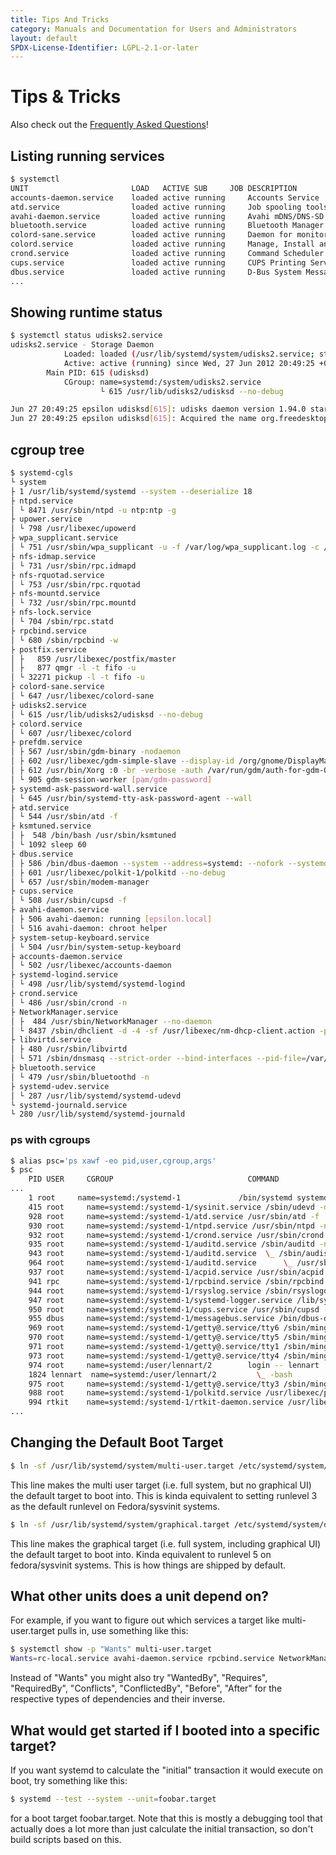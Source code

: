 ```yaml
---
title: Tips And Tricks
category: Manuals and Documentation for Users and Administrators
layout: default
SPDX-License-Identifier: LGPL-2.1-or-later
---
```


# Tips & Tricks

Also check out the [Frequently Asked Questions](FAQ)!

## Listing running services

```sh
$ systemctl
UNIT                       LOAD   ACTIVE SUB     JOB DESCRIPTION
accounts-daemon.service    loaded active running     Accounts Service
atd.service                loaded active running     Job spooling tools
avahi-daemon.service       loaded active running     Avahi mDNS/DNS-SD Stack
bluetooth.service          loaded active running     Bluetooth Manager
colord-sane.service        loaded active running     Daemon for monitoring attached scanners and registering them with colord
colord.service             loaded active running     Manage, Install and Generate Color Profiles
crond.service              loaded active running     Command Scheduler
cups.service               loaded active running     CUPS Printing Service
dbus.service               loaded active running     D-Bus System Message Bus
...
```

## Showing runtime status

```sh
$ systemctl status udisks2.service
udisks2.service - Storage Daemon
            Loaded: loaded (/usr/lib/systemd/system/udisks2.service; static)
            Active: active (running) since Wed, 27 Jun 2012 20:49:25 +0200; 1 day and 1h ago
        Main PID: 615 (udisksd)
            CGroup: name=systemd:/system/udisks2.service
                    └ 615 /usr/lib/udisks2/udisksd --no-debug

Jun 27 20:49:25 epsilon udisksd[615]: udisks daemon version 1.94.0 starting
Jun 27 20:49:25 epsilon udisksd[615]: Acquired the name org.freedesktop.UDisks2 on the system message bus
```

## cgroup tree

```sh
$ systemd-cgls
└ system
├ 1 /usr/lib/systemd/systemd --system --deserialize 18
├ ntpd.service
│ └ 8471 /usr/sbin/ntpd -u ntp:ntp -g
├ upower.service
│ └ 798 /usr/libexec/upowerd
├ wpa_supplicant.service
│ └ 751 /usr/sbin/wpa_supplicant -u -f /var/log/wpa_supplicant.log -c /etc/wpa_supplicant/wpa_supplicant.conf -u -f /var/log/wpa_supplicant.log -P /var/run/wpa_supplicant.pid
├ nfs-idmap.service
│ └ 731 /usr/sbin/rpc.idmapd
├ nfs-rquotad.service
│ └ 753 /usr/sbin/rpc.rquotad
├ nfs-mountd.service
│ └ 732 /usr/sbin/rpc.mountd
├ nfs-lock.service
│ └ 704 /sbin/rpc.statd
├ rpcbind.service
│ └ 680 /sbin/rpcbind -w
├ postfix.service
│ ├   859 /usr/libexec/postfix/master
│ ├   877 qmgr -l -t fifo -u
│ └ 32271 pickup -l -t fifo -u
├ colord-sane.service
│ └ 647 /usr/libexec/colord-sane
├ udisks2.service
│ └ 615 /usr/lib/udisks2/udisksd --no-debug
├ colord.service
│ └ 607 /usr/libexec/colord
├ prefdm.service
│ ├ 567 /usr/sbin/gdm-binary -nodaemon
│ ├ 602 /usr/libexec/gdm-simple-slave --display-id /org/gnome/DisplayManager/Display1
│ ├ 612 /usr/bin/Xorg :0 -br -verbose -auth /var/run/gdm/auth-for-gdm-O00GPA/database -seat seat0 -nolisten tcp
│ └ 905 gdm-session-worker [pam/gdm-password]
├ systemd-ask-password-wall.service
│ └ 645 /usr/bin/systemd-tty-ask-password-agent --wall
├ atd.service
│ └ 544 /usr/sbin/atd -f
├ ksmtuned.service
│ ├  548 /bin/bash /usr/sbin/ksmtuned
│ └ 1092 sleep 60
├ dbus.service
│ ├ 586 /bin/dbus-daemon --system --address=systemd: --nofork --systemd-activation
│ ├ 601 /usr/libexec/polkit-1/polkitd --no-debug
│ └ 657 /usr/sbin/modem-manager
├ cups.service
│ └ 508 /usr/sbin/cupsd -f
├ avahi-daemon.service
│ ├ 506 avahi-daemon: running [epsilon.local]
│ └ 516 avahi-daemon: chroot helper
├ system-setup-keyboard.service
│ └ 504 /usr/bin/system-setup-keyboard
├ accounts-daemon.service
│ └ 502 /usr/libexec/accounts-daemon
├ systemd-logind.service
│ └ 498 /usr/lib/systemd/systemd-logind
├ crond.service
│ └ 486 /usr/sbin/crond -n
├ NetworkManager.service
│ ├  484 /usr/sbin/NetworkManager --no-daemon
│ └ 8437 /sbin/dhclient -d -4 -sf /usr/libexec/nm-dhcp-client.action -pf /var/run/dhclient-wlan0.pid -lf /var/lib/dhclient/dhclient-903b6f6aa7a1-46c8-82a9-7f637dfbb3e4-wlan0.lease -cf /var/run/nm-d...
├ libvirtd.service
│ ├ 480 /usr/sbin/libvirtd
│ └ 571 /sbin/dnsmasq --strict-order --bind-interfaces --pid-file=/var/run/libvirt/network/default.pid --conf-file= --except-interface lo --listenaddress 192.168.122.1 --dhcp-range 192.168.122.2,1...
├ bluetooth.service
│ └ 479 /usr/sbin/bluetoothd -n
├ systemd-udev.service
│ └ 287 /usr/lib/systemd/systemd-udevd
└ systemd-journald.service
└ 280 /usr/lib/systemd/systemd-journald
```

### ps with cgroups

```sh
$ alias psc='ps xawf -eo pid,user,cgroup,args'
$ psc
    PID USER     CGROUP                              COMMAND
...
    1 root     name=systemd:/systemd-1             /bin/systemd systemd.log_target=kmsg systemd.log_level=debug selinux=0
    415 root     name=systemd:/systemd-1/sysinit.service /sbin/udevd -d
    928 root     name=systemd:/systemd-1/atd.service /usr/sbin/atd -f
    930 root     name=systemd:/systemd-1/ntpd.service /usr/sbin/ntpd -n
    932 root     name=systemd:/systemd-1/crond.service /usr/sbin/crond -n
    935 root     name=systemd:/systemd-1/auditd.service /sbin/auditd -n
    943 root     name=systemd:/systemd-1/auditd.service  \_ /sbin/audispd
    964 root     name=systemd:/systemd-1/auditd.service      \_ /usr/sbin/sedispatch
    937 root     name=systemd:/systemd-1/acpid.service /usr/sbin/acpid -f
    941 rpc      name=systemd:/systemd-1/rpcbind.service /sbin/rpcbind -f
    944 root     name=systemd:/systemd-1/rsyslog.service /sbin/rsyslogd -n -c 4
    947 root     name=systemd:/systemd-1/systemd-logger.service /lib/systemd/systemd-logger
    950 root     name=systemd:/systemd-1/cups.service /usr/sbin/cupsd -f
    955 dbus     name=systemd:/systemd-1/messagebus.service /bin/dbus-daemon --system --address=systemd: --nofork --systemd-activation
    969 root     name=systemd:/systemd-1/getty@.service/tty6 /sbin/mingetty tty6
    970 root     name=systemd:/systemd-1/getty@.service/tty5 /sbin/mingetty tty5
    971 root     name=systemd:/systemd-1/getty@.service/tty1 /sbin/mingetty tty1
    973 root     name=systemd:/systemd-1/getty@.service/tty4 /sbin/mingetty tty4
    974 root     name=systemd:/user/lennart/2        login -- lennart
    1824 lennart  name=systemd:/user/lennart/2         \_ -bash
    975 root     name=systemd:/systemd-1/getty@.service/tty3 /sbin/mingetty tty3
    988 root     name=systemd:/systemd-1/polkitd.service /usr/libexec/polkit-1/polkitd
    994 rtkit    name=systemd:/systemd-1/rtkit-daemon.service /usr/libexec/rtkit-daemon
...
```

## Changing the Default Boot Target

```sh
$ ln -sf /usr/lib/systemd/system/multi-user.target /etc/systemd/system/default.target
```

This line makes the multi user target (i.e. full system, but no graphical UI) the default target to boot into.
This is kinda equivalent to setting runlevel 3 as the default runlevel on Fedora/sysvinit systems.

```sh
$ ln -sf /usr/lib/systemd/system/graphical.target /etc/systemd/system/default.target
```

This line makes the graphical target (i.e. full system, including graphical UI) the default target to boot into.
Kinda equivalent to runlevel 5 on fedora/sysvinit systems.
This is how things are shipped by default.

## What other units does a unit depend on?

For example, if you want to figure out which services a target like multi-user.target pulls in, use something like this:

```sh
$ systemctl show -p "Wants" multi-user.target
Wants=rc-local.service avahi-daemon.service rpcbind.service NetworkManager.service acpid.service dbus.service atd.service crond.service auditd.service ntpd.service udisks.service bluetooth.service cups.service wpa_supplicant.service getty.target modem-manager.service portreserve.service abrtd.service yum-updatesd.service upowerd.service test-first.service pcscd.service rsyslog.service haldaemon.service remote-fs.target plymouth-quit.service systemd-update-utmp-runlevel.service sendmail.service lvm2-monitor.service cpuspeed.service udev-post.service mdmonitor.service iscsid.service livesys.service livesys-late.service irqbalance.service iscsi.service netfs.service
```

Instead of "Wants" you might also try "WantedBy", "Requires", "RequiredBy", "Conflicts", "ConflictedBy", "Before", "After"
for the respective types of dependencies and their inverse.

## What would get started if I booted into a specific target?

If you want systemd to calculate the "initial" transaction it would execute on boot, try something like this:

```sh
$ systemd --test --system --unit=foobar.target
```

for a boot target foobar.target.
Note that this is mostly a debugging tool that actually does a lot more than just calculate the initial transaction,
so don't build scripts based on this.
